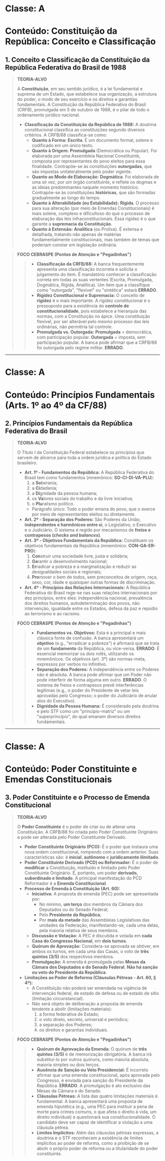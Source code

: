 # Classe: A
# Conteúdo: Constituição da República: Conceito e Classificação

## 1. Conceito e Classificação da Constituição da República Federativa do Brasil de 1988

> **TEORIA-ALVO**
>
> A **Constituição**, em seu sentido jurídico, é a lei fundamental e suprema de um Estado, que estabelece sua organização, a estrutura do poder, o modo de seu exercício e os direitos e garantias fundamentais. A Constituição da República Federativa do Brasil (CRFB), promulgada em 5 de outubro de 1988, é o pilar de todo o ordenamento jurídico nacional.
>
> * **Classificação da Constituição da República de 1988:** A doutrina constitucional classifica as constituições segundo diversos critérios. A CRFB/88 classifica-se como:
>     * **Quanto à Forma:** **Escrita**. É um documento formal, solene e codificado em um único texto.
>     * **Quanto à Origem:** **Promulgada** (Democrática ou Popular). Foi elaborada por uma Assembleia Nacional Constituinte, composta por representantes do povo eleitos para essa finalidade. Contrapõe-se às constituições **outorgadas**, que são impostas unilateralmente pelo poder vigente.
>     * **Quanto ao Modo de Elaboração:** **Dogmática**. Foi elaborada de uma só vez, por um órgão constituinte, e reflete os dogmas e as ideias predominantes naquele momento histórico. Contrapõe-se às constituições **históricas**, que são formadas gradualmente ao longo do tempo.
>     * **Quanto à Alterabilidade (ou Estabilidade):** **Rígida**. O processo para sua alteração (por meio de Emendas Constitucionais) é mais solene, complexo e dificultoso do que o processo de elaboração das leis infraconstitucionais. Essa rigidez é o que garante a **supremacia da Constituição**.
>     * **Quanto à Extensão:** **Analítica** (ou Prolixa). É extensa e detalhada, tratando não apenas de matérias fundamentalmente constitucionais, mas também de temas que poderiam constar em legislação ordinária.

> **FOCO CEBRASPE (Pontos de Atenção e "Pegadinhas")**
>
> > * **Classificação da CRFB/88:** A banca frequentemente apresenta uma classificação incorreta e solicita o julgamento do item. É mandatório conhecer a classificação correta em todas as suas vertentes (Escrita, Promulgada, Dogmática, Rígida, Analítica). Um item que a classifique como "outorgada", "flexível" ou "sintética" estará **ERRADO**.
> > * **Rigidez Constitucional e Supremacia:** O conceito de **rigidez** é o mais importante. A rigidez constitucional é o pressuposto para a existência do **controle de constitucionalidade**, pois estabelece a hierarquia das normas, com a Constituição no ápice. Uma constituição flexível, por ser alterável pelo mesmo processo das leis ordinárias, não permitiria tal controle.
> > * **Promulgada vs. Outorgada:** **Promulgada** = democrática, com participação popular. **Outorgada** = imposta, sem participação popular. A banca pode afirmar que a CRFB/88 foi outorgada pelo regime militar. **ERRADO**.

---
# Classe: A
# Conteúdo: Princípios Fundamentais (Arts. 1º ao 4º da CF/88)

## 2. Princípios Fundamentais da República Federativa do Brasil

> **TEORIA-ALVO**
>
> O Título I da Constituição Federal estabelece os princípios que servem de alicerce para toda a ordem jurídica e política do Estado brasileiro.
>
> * **Art. 1º - Fundamentos da República:** A República Federativa do Brasil tem como fundamentos (mnemônico: **SO-CI-DI-VA-PLU**):
>     1.  a **So**berania;
>     2.  a **Ci**dadania;
>     3.  a **Di**gnidade da pessoa humana;
>     4.  os **Va**lores sociais do trabalho e da livre iniciativa;
>     5.  o **Plu**ralismo político.
>     * Parágrafo único: Todo o poder emana do povo, que o exerce por meio de representantes eleitos ou diretamente.
> * **Art. 2º - Separação dos Poderes:** São Poderes da União, **independentes e harmônicos entre si**, o Legislativo, o Executivo e o Judiciário. O sistema é regido por mecanismos de **freios e contrapesos (*checks and balances*)**.
> * **Art. 3º - Objetivos Fundamentais da República:** Constituem os objetivos fundamentais da República (mnemônico: **CON-GA-ER-PRO**):
>     1.  **Con**struir uma sociedade livre, justa e solidária;
>     2.  **Ga**rantir o desenvolvimento nacional;
>     3.  **Er**radicar a pobreza e a marginalização e reduzir as desigualdades sociais e regionais;
>     4.  **Pro**mover o bem de todos, sem preconceitos de origem, raça, sexo, cor, idade e quaisquer outras formas de discriminação.
> * **Art. 4º - Princípios das Relações Internacionais:** A República Federativa do Brasil rege-se nas suas relações internacionais por dez princípios, entre eles: independência nacional, prevalência dos direitos humanos, autodeterminação dos povos, não intervenção, igualdade entre os Estados, defesa da paz e repúdio ao terrorismo e ao racismo.

> **FOCO CEBRASPE (Pontos de Atenção e "Pegadinhas")**
>
> > * **Fundamentos vs. Objetivos:** Esta é a principal e mais clássica fonte de confusão. A banca apresentará um **objetivo** (e.g., "erradicar a pobreza") e afirmará que se trata de um **fundamento** da República, ou vice-versa. **ERRADO**. É essencial memorizar os dois rolês, utilizando os mnemônicos. Os objetivos (art. 3º) são normas-meta, expressos por verbos no infinitivo.
> > * **Separação dos Poderes:** A independência entre os Poderes não é absoluta. A banca pode afirmar que um Poder não pode interferir de forma alguma em outro. **ERRADO**. O sistema de freios e contrapesos prevê interferências legítimas (e.g., o poder do Presidente de vetar leis aprovadas pelo Congresso; o poder do Judiciário de anular atos do Executivo).
> > * **Dignidade da Pessoa Humana:** É considerado pela doutrina e pelo STF como um "princípio-matriz" ou um "superprincípio", do qual emanam diversos direitos fundamentais.

---
# Classe: A
# Conteúdo: Poder Constituinte e Emendas Constitucionais

## 3. Poder Constituinte e o Processo de Emenda Constitucional

> **TEORIA-ALVO**
>
> O **Poder Constituinte** é o poder de criar ou de alterar uma Constituição. A CRFB/88 foi criada pelo Poder Constituinte Originário e pode ser alterada pelo Poder Constituinte Derivado.
>
> * **Poder Constituinte Originário (PCO):** É o poder que instaura uma nova ordem constitucional, rompendo com a ordem anterior. Suas características são: é **inicial**, **autônomo** e **juridicamente ilimitado**.
> * **Poder Constituinte Derivado (PCD) ou Reformador:** É o poder de **modificar** a Constituição, instituído e limitado pelo Poder Constituinte Originário. É, portanto, um poder **derivado, subordinado e limitado**. A principal manifestação do PCD Reformador é a **Emenda Constitucional**.
> * **Processo de Emenda à Constituição (Art. 60):**
>     * **Iniciativa:** A proposta de emenda (PEC) pode ser apresentada por:
>         * No mínimo, **um terço** dos membros da Câmara dos Deputados ou do Senado Federal;
>         * Pelo **Presidente da República**;
>         * Por **mais da metade** das Assembleias Legislativas das unidades da Federação, manifestando-se, cada uma delas, pela maioria relativa de seus membros.
>     * **Discussão e Votação:** A PEC é discutida e votada em **cada Casa do Congresso Nacional**, em **dois turnos**.
>     * **Quórum de Aprovação:** Considera-se aprovada se obtiver, em ambos os turnos, em cada uma das Casas, o voto de **três quintos (3/5)** dos respectivos membros.
>     * **Promulgação:** A emenda é promulgada pelas **Mesas da Câmara dos Deputados e do Senado Federal**. **Não há sanção ou veto do Presidente da República**.
> * **Limitações ao Poder de Reforma (Cláusulas Pétreas - Art. 60, § 4º):**
>     * A Constituição não poderá ser emendada na vigência de intervenção federal, de estado de defesa ou de estado de sítio (limitação circunstancial).
>     * Não será objeto de deliberação a proposta de emenda tendente a abolir (limitações materiais):
>         1.  a forma federativa de Estado;
>         2.  o voto direto, secreto, universal e periódico;
>         3.  a separação dos Poderes;
>         4.  os direitos e garantias individuais.

> **FOCO CEBRASPE (Pontos de Atenção e "Pegadinhas")**
>
> > * **Quórum de Aprovação da Emenda:** O quórum de **três quintos (3/5)** é de memorização obrigatória. A banca irá substituí-lo por outros quóruns, como maioria absoluta, maioria simples ou dois terços.
> > * **Ausência de Sanção ou Veto Presidencial:** É incorreto afirmar que uma emenda constitucional, após aprovada pelo Congresso, é enviada para sanção do Presidente da República. **ERRADO**. A promulgação é ato exclusivo das Mesas da Câmara e do Senado.
> > * **Cláusulas Pétreas:** A lista das quatro limitações materiais é fundamental. A banca apresentará uma proposta de emenda hipotética (e.g., uma PEC para instituir a pena de morte para crimes comuns, o que afeta o direito à vida, um direito individual) e questionará sua constitucionalidade. O candidato deve ser capaz de identificar a violação a uma cláusula pétrea.
> > * **Limites Implícitos:** Além das cláusulas pétreas expressas, a doutrina e o STF reconhecem a existência de limites implícitos ao poder de reforma, como a proibição de se abolir o próprio poder de reforma ou a titularidade do poder constituinte.